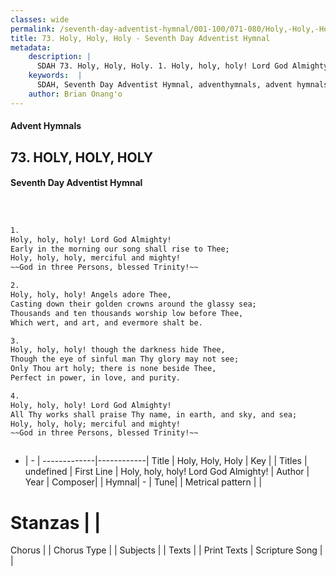 ```yaml
---
classes: wide
permalink: /seventh-day-adventist-hymnal/001-100/071-080/Holy,-Holy,-Holy/
title: 73. Holy, Holy, Holy - Seventh Day Adventist Hymnal
metadata:
    description: |
      SDAH 73. Holy, Holy, Holy. 1. Holy, holy, holy! Lord God Almighty! Early in the morning our song shall rise to Thee; Holy, holy, holy, merciful and mighty! God in three Persons, blessed Trinity!
    keywords:  |
      SDAH, Seventh Day Adventist Hymnal, adventhymnals, advent hymnals, Holy, Holy, Holy, Holy, holy, holy! Lord God Almighty! 
    author: Brian Onang'o
---
```


#### Advent Hymnals
## 73. HOLY, HOLY, HOLY
#### Seventh Day Adventist Hymnal

```txt



1.
Holy, holy, holy! Lord God Almighty!
Early in the morning our song shall rise to Thee;
Holy, holy, holy, merciful and mighty!
~~God in three Persons, blessed Trinity!~~

2.
Holy, holy, holy! Angels adore Thee,
Casting down their golden crowns around the glassy sea;
Thousands and ten thousands worship low before Thee,
Which wert, and art, and evermore shalt be.

3.
Holy, holy, holy! though the darkness hide Thee,
Though the eye of sinful man Thy glory may not see;
Only Thou art holy; there is none beside Thee,
Perfect in power, in love, and purity.

4.
Holy, holy, holy! Lord God Almighty!
All Thy works shall praise Thy name, in earth, and sky, and sea;
Holy, holy, holy; merciful and mighty!
~~God in three Persons, blessed Trinity!~~



```

- |   -  |
-------------|------------|
Title | Holy, Holy, Holy |
Key |  |
Titles | undefined |
First Line | Holy, holy, holy! Lord God Almighty! |
Author | 
Year | 
Composer|  |
Hymnal|  - |
Tune|  |
Metrical pattern | |
# Stanzas |  |
Chorus |  |
Chorus Type |  |
Subjects |  |
Texts |  |
Print Texts | 
Scripture Song |  |
  
